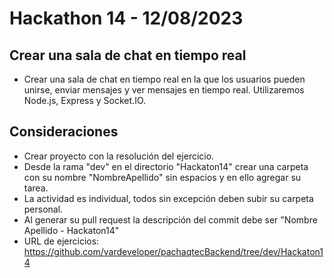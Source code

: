 # Hackathon 14 - 12/08/2023

## Crear una sala de chat en tiempo real

- Crear una sala de chat en tiempo real en la que los usuarios pueden unirse, enviar mensajes y ver mensajes en tiempo real. Utilizaremos Node.js, Express y Socket.IO.

## Consideraciones

- Crear proyecto con la resolución del ejercicio.
- Desde la rama "dev" en el directorio "Hackaton14" crear una carpeta con su nombre "NombreApellido" sin espacios y en ello agregar su tarea.
- La actividad es individual, todos sin excepción deben subir su carpeta personal.
- Al generar su pull request la descripción del commit debe ser "Nombre Apellido - Hackaton14"
- URL de ejercicios: https://github.com/vardeveloper/pachaqtecBackend/tree/dev/Hackaton14
